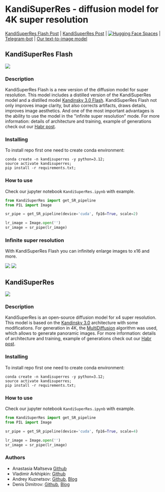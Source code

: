 # KandiSuperRes - diffusion model for 4K super resolution

[KandiSuperRes Flash Post](https://habr.com/ru/companies/sberbank/articles/805337/) | [KandiSuperRes Post](https://habr.com/ru/companies/sberbank/articles/805337/) | [![Hugging Face Spaces](https://img.shields.io/badge/🤗-Huggingface-yello.svg)](https://huggingface.co/ai-forever/KandiSuperRes/) | [Telegram-bot](https://t.me/kandinsky21_bot) | [Our text-to-image model](https://github.com/ai-forever/Kandinsky-3/tree/main)

## KandiSuperRes Flash

![](assets/title_flash.png)

### Description

KandiSuperRes Flash is a new version of the diffusion model for super resolution. This model includes a distilled version of the KandiSuperRes model and a distilled model [Kandinsky 3.0 Flash](https://github.com/ai-forever/Kandinsky-3/tree/main). KandiSuperRes Flash not only improves image clarity, but also corrects artifacts, draws details, improves image aesthetics. And one of the most important advantages is the ability to use the model in the "infinite super resolution" mode. For more information: details of architecture and training, example of generations check out our [Habr post](https://habr.com/ru/companies/sberbank/articles/805337/).

### Installing

To install repo first one need to create conda environment:

```
conda create -n kandisuperres -y python=3.12;
source activate kandisuperres;
pip install -r requirements.txt;
```

### How to use

Check our jupyter notebook `KandiSuperRes.ipynb` with example. 

```python
from KandiSuperRes import get_SR_pipeline
from PIL import Image

sr_pipe = get_SR_pipeline(device='cuda', fp16=True, scale=2)

lr_image = Image.open('')
sr_image = sr_pipe(lr_image)
```

### Infinite super resolution

With KandiSuperRes Flash you can infinitely enlarge images to x16 and more.

![](assets/infinity1.png)
![](assets/infinity2.png)

## KandiSuperRes

![](assets/title.png)

### Description

KandiSuperRes is an open-source diffusion model for x4 super resolution. This model is based on the [Kandinsky 3.0](https://github.com/ai-forever/Kandinsky-3/tree/main) architecture with some modifications. For generation in 4K, the [MultiDiffusion](https://arxiv.org/pdf/2302.08113.pdf) algorithm was used, which allows to generate panoramic images. For more information: details of architecture and training, example of generations check out our [Habr post](https://habr.com/ru/companies/sberbank/articles/805337/).

### Installing

To install repo first one need to create conda environment:

```
conda create -n kandisuperres -y python=3.12;
source activate kandisuperres;
pip install -r requirements.txt;
```

### How to use

Check our jupyter notebook `KandiSuperRes.ipynb` with example. 

```python
from KandiSuperRes import get_SR_pipeline
from PIL import Image

sr_pipe = get_SR_pipeline(device='cuda', fp16=True, scale=4)

lr_image = Image.open('')
sr_image = sr_pipe(lr_image)
```

### Authors
+ Anastasia Maltseva [Github](https://github.com/NastyaMittseva)
+ Vladimir Arkhipkin: [Github](https://github.com/oriBetelgeuse)
+ Andrey Kuznetsov: [Github](https://github.com/kuznetsoffandrey), [Blog](https://t.me/complete_ai)
+ Denis Dimitrov: [Github](https://github.com/denndimitrov), [Blog](https://t.me/dendi_math_ai)